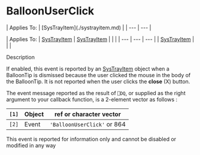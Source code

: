 




<h1 class="heading"><span class="name">BalloonUserClick</span></h1>
| Applies To: | [SysTrayItem](./systrayitem.md) |
| --- | ---  |

| Applies To: | [SysTrayItem](./systrayitem.md) | [SysTrayItem](./systrayitem.md) |  |  |
| --- | --- | ---  |
| [SysTrayItem](./systrayitem.md) |  |  |


Description


If enabled, this event is reported by an [SysTrayItem](./systrayitem.md) object when a BalloonTip is dismissed because the user clicked the mouse in the body of the BalloonTip. It is not reported when the user clicks the **close** (X) button.


The event message reported as the result of `⎕DQ`, or supplied as the right argument to your callback function, is a 2-element vector as follows :

| `[1]` | Object | ref or character vector |
| --- | --- | ---  |
| `[2]` | Event | `'BalloonUserClick'` or 864 |


This event is reported for information only and cannot be disabled or modified in any way




